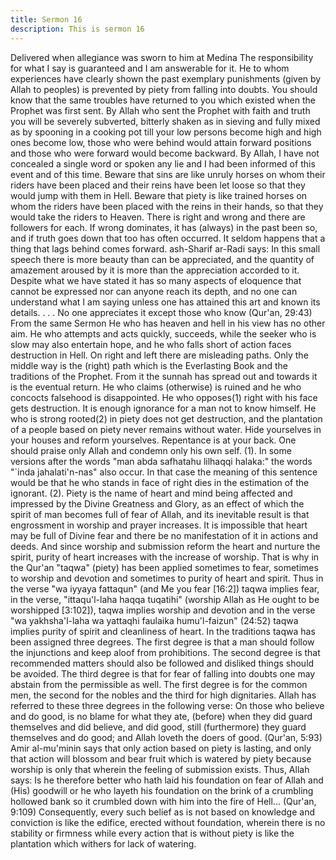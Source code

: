 ```yaml
---
title: Sermon 16
description: This is sermon 16
---
```


Delivered when allegiance was sworn to him at Medina
The responsibility for what I say is guaranteed and I am answerable for it. He to whom
experiences have clearly shown the past exemplary punishments (given by Allah to peoples)
is prevented by piety from falling into doubts. You should know that the same troubles have
returned to you which existed when the Prophet was first sent.
By Allah who sent the Prophet with faith and truth you will be severely subverted, bitterly
shaken as in sieving and fully mixed as by spooning in a cooking pot till your low persons
become high and high ones become low, those who were behind would attain forward
positions and those who were forward would become backward. By Allah, I have not
concealed a single word or spoken any lie and I had been informed of this event and of this
time.
Beware that sins are like unruly horses on whom their riders have been placed and their reins
have been let loose so that they would jump with them in Hell. Beware that piety is like
trained horses on whom the riders have been placed with the reins in their hands, so that they
would take the riders to Heaven. There is right and wrong and there are followers for each. If
wrong dominates, it has (always) in the past been so, and if truth goes down that too has often
occurred. It seldom happens that a thing that lags behind comes forward.
ash-Sharif ar-Radi says: In this small speech there is more beauty than can be appreciated,
and the quantity of amazement aroused by it is more than the appreciation accorded to it.
Despite what we have stated it has so many aspects of eloquence that cannot be expressed nor
can anyone reach its depth, and no one can understand what I am saying unless one has
attained this art and known its details.
. . . No one appreciates it except those who know (Qur'an, 29:43)
From the same Sermon
He who has heaven and hell in his view has no other aim. He who attempts and acts quickly,
succeeds, while the seeker who is slow may also entertain hope, and he who falls short of
action faces destruction in Hell. On right and left there are misleading paths. Only the middle
way is the (right) path which is the Everlasting Book and the traditions of the Prophet. From it
the sunnah has spread out and towards it is the eventual return.
He who claims (otherwise) is ruined and he who concocts falsehood is disappointed. He who
opposes(1) right with his face gets destruction. It is enough ignorance for a man not to know
himself. He who is strong rooted(2) in piety does not get destruction, and the plantation of a
people based on piety never remains without water. Hide yourselves in your houses and
reform yourselves. Repentance is at your back. One should praise only Allah and condemn
only his own self.
(1). In some versions after the words "man abda safhatahu lilhaqqi halaka:" the words "`inda
jahalati'n-nas" also occur. In that case the meaning of this sentence would be that he who
stands in face of right dies in the estimation of the ignorant.
(2). Piety is the name of heart and mind being affected and impressed by the Divine Greatness
and Glory, as an effect of which the spirit of man becomes full of fear of Allah, and its
inevitable result is that engrossment in worship and prayer increases. It is impossible that heart
may be full of Divine fear and there be no manifestation of it in actions and deeds. And since
worship and submission reform the heart and nurture the spirit, purity of heart increases with
the increase of worship.
That is why in the Qur'an "taqwa" (piety) has been applied sometimes to fear, sometimes to
worship and devotion and sometimes to purity of heart and spirit. Thus in the verse "wa iyyaya
fattaqun" (and Me you fear [16:2]) taqwa implies fear, in the verse, "ittaqu'l-laha haqqa
tuqatihi" (worship Allah as He ought to be worshipped [3:102]), taqwa implies worship and
devotion and in the verse "wa yakhsha'l-laha wa yattaqhi faulaika humu'l-faizun" (24:52) taqwa
implies purity of spirit and cleanliness of heart.
In the traditions taqwa has been assigned three degrees. The first degree is that a man should
follow the injunctions and keep aloof from prohibitions. The second degree is that
recommended matters should also be followed and disliked things should be avoided. The third
degree is that for fear of falling into doubts one may abstain from the permissible as well. The
first degree is for the common men, the second for the nobles and the third for high
dignitaries. Allah has referred to these three degrees in the following verse:
On those who believe and do good, is no blame for what they ate, (before) when they did
guard themselves and did believe, and did good, still (furthermore) they guard themselves and
do good; and Allah loveth the doers of good. (Qur'an, 5:93)
Amir al-mu'minin says that only action based on piety is lasting, and only that action will
blossom and bear fruit which is watered by piety because worship is only that wherein the
feeling of submission exists. Thus, Allah says:
Is he therefore better who hath laid his foundation on fear of Allah and (His) goodwill or he
who layeth his foundation on the brink of a crumbling hollowed bank so it crumbled down with
him into the fire of Hell... (Qur'an, 9:109)
Consequently, every such belief as is not based on knowledge and conviction is like the edifice,
erected without foundation, wherein there is no stability or firmness while every action that is
without piety is like the plantation which withers for lack of watering.